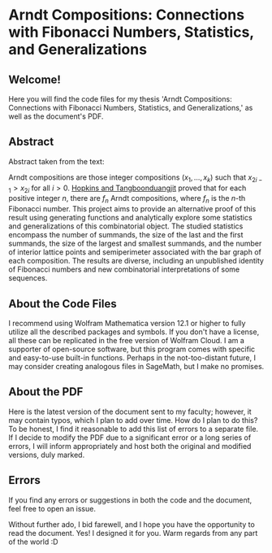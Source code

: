 # Arndt Compositions: Connections with Fibonacci Numbers, Statistics, and Generalizations

## Welcome!

Here you will find the code files for my thesis 'Arndt Compositions: Connections with Fibonacci Numbers, Statistics, and Generalizations,' as well as the document's PDF.

## Abstract

Abstract taken from the text:

Arndt compositions are those integer compositions $(x_1, \ldots, x_k)$ such that $x_{2i-1} > x_{2i}$ for all $i > 0$. [Hopkins and Tangboonduangjit](https://www.fq.math.ca/Papers1/60-5/hopkins.pdf) proved that for each positive integer $n$, there are $f_n$ Arndt compositions, where $f_n$ is the $n$-th Fibonacci number. This project aims to provide an alternative proof of this result using generating functions and analytically explore some statistics and generalizations of this combinatorial object. The studied statistics encompass the number of summands, the size of the last and the first summands, the size of the largest and smallest summands, and the number of interior lattice points and semiperimeter associated with the bar graph of each composition. The results are diverse, including an unpublished identity of Fibonacci numbers and new combinatorial interpretations of some sequences.

## About the Code Files

I recommend using Wolfram Mathematica version 12.1 or higher to fully utilize all the described packages and symbols. If you don't have a license, all these can be replicated in the free version of Wolfram Cloud. I am a supporter of open-source software, but this program comes with specific and easy-to-use built-in functions. Perhaps in the not-too-distant future, I may consider creating analogous files in SageMath, but I make no promises.

## About the PDF

Here is the latest version of the document sent to my faculty; however, it may contain typos, which I plan to add over time. How do I plan to do this? To be honest, I find it reasonable to add this list of errors to a separate file. If I decide to modify the PDF due to a significant error or a long series of errors, I will inform appropriately and host both the original and modified versions, duly marked.

## Errors

If you find any errors or suggestions in both the code and the document, feel free to open an issue.

Without further ado, I bid farewell, and I hope you have the opportunity to read the document. Yes! I designed it for you. Warm regards from any part of the world :D
